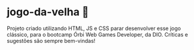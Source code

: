 # jogo-da-velha 🎲
Projeto criado utilizando HTML, JS e CSS parar desenvolver esse jogo clássico, para o bootcamp Órbi Web Games Developer, da DIO.
Críticas e sugestões são sempre bem-vindas!
